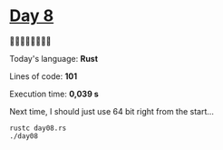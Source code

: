 # [Day 8](https://adventofcode.com/2023/day/8) 
:gift::gift::gift::gift::gift::gift::gift::gift:

Today's language: **Rust**

Lines of code: **101**

Execution time: **0,039 s**

Next time, I should just use 64 bit right from the start...

```shell
rustc day08.rs
./day08
```
